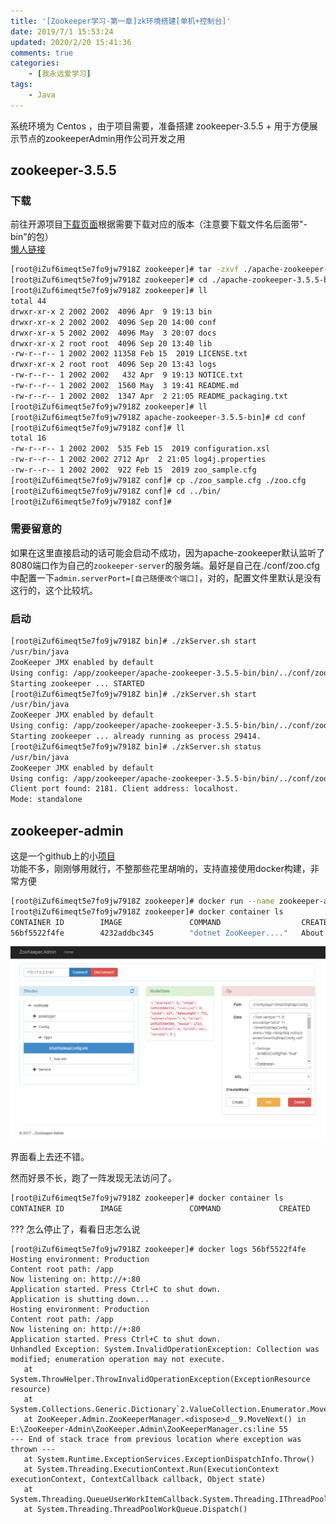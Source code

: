 ```yaml
---
title: '[Zookeeper学习-第一章]zk环境搭建[单机+控制台]'
date: 2019/7/1 15:53:24
updated: 2020/2/20 15:41:36
comments: true
categories: 
    - [我永远爱学习]
tags: 
    - Java
---
```


系统环境为 Centos ，由于项目需要，准备搭建 zookeeper-3.5.5 + 用于方便展示节点的zookeeperAdmin用作公司开发之用
<!--more-->

## zookeeper-3.5.5

### 下载

前往开源项目[下载页面](http://zookeeper.apache.org/releases.html#download)根据需要下载对应的版本（注意要下载文件名后面带"-bin"的包）<br/>
[懒人链接](https://archive.apache.org/dist/zookeeper/)

```bash
[root@iZuf6imeqt5e7fo9jw7918Z zookeeper]# tar -zxvf ./apache-zookeeper-3.5.5-bin.tar.gz
[root@iZuf6imeqt5e7fo9jw7918Z zookeeper]# cd ./apache-zookeeper-3.5.5-bin.tar.gz
[root@iZuf6imeqt5e7fo9jw7918Z zookeeper]# ll
total 44
drwxr-xr-x 2 2002 2002  4096 Apr  9 19:13 bin
drwxr-xr-x 2 2002 2002  4096 Sep 20 14:00 conf
drwxr-xr-x 5 2002 2002  4096 May  3 20:07 docs
drwxr-xr-x 2 root root  4096 Sep 20 13:40 lib
-rw-r--r-- 1 2002 2002 11358 Feb 15  2019 LICENSE.txt
drwxr-xr-x 2 root root  4096 Sep 20 13:43 logs
-rw-r--r-- 1 2002 2002   432 Apr  9 19:13 NOTICE.txt
-rw-r--r-- 1 2002 2002  1560 May  3 19:41 README.md
-rw-r--r-- 1 2002 2002  1347 Apr  2 21:05 README_packaging.txt
[root@iZuf6imeqt5e7fo9jw7918Z zookeeper]# ll
[root@iZuf6imeqt5e7fo9jw7918Z apache-zookeeper-3.5.5-bin]# cd conf
[root@iZuf6imeqt5e7fo9jw7918Z conf]# ll
total 16
-rw-r--r-- 1 2002 2002  535 Feb 15  2019 configuration.xsl
-rw-r--r-- 1 2002 2002 2712 Apr  2 21:05 log4j.properties
-rw-r--r-- 1 2002 2002  922 Feb 15  2019 zoo_sample.cfg
[root@iZuf6imeqt5e7fo9jw7918Z conf]# cp ./zoo_sample.cfg ./zoo.cfg
[root@iZuf6imeqt5e7fo9jw7918Z conf]# cd ../bin/
[root@iZuf6imeqt5e7fo9jw7918Z conf]# 

```

### 需要留意的
如果在这里直接启动的话可能会启动不成功，因为apache-zookeeper默认监听了8080端口作为自己的`zookeeper-server`的服务端。最好是自己在./conf/zoo.cfg中配置一下`admin.serverPort=[自己随便改个端口]`，对的，配置文件里默认是没有这行的，这个比较坑。

### 启动
```bash
[root@iZuf6imeqt5e7fo9jw7918Z bin]# ./zkServer.sh start
/usr/bin/java
ZooKeeper JMX enabled by default
Using config: /app/zookeeper/apache-zookeeper-3.5.5-bin/bin/../conf/zoo.cfg
Starting zookeeper ... STARTED
[root@iZuf6imeqt5e7fo9jw7918Z bin]# ./zkServer.sh start
/usr/bin/java
ZooKeeper JMX enabled by default
Using config: /app/zookeeper/apache-zookeeper-3.5.5-bin/bin/../conf/zoo.cfg
Starting zookeeper ... already running as process 29414.
[root@iZuf6imeqt5e7fo9jw7918Z bin]# ./zkServer.sh status
/usr/bin/java
ZooKeeper JMX enabled by default
Using config: /app/zookeeper/apache-zookeeper-3.5.5-bin/bin/../conf/zoo.cfg
Client port found: 2181. Client address: localhost.
Mode: standalone
```



##  zookeeper-admin
这是一个github上的小[项目](https://github.com/Ahoo-Wang/ZooKeeper-Admin)<br/>
功能不多，刚刚够用就行，不整那些花里胡哨的，支持直接使用docker构建，非常方便

```bash
[root@iZuf6imeqt5e7fo9jw7918Z zookeeper]# docker run --name zookeeper-admin -p 80:2182 docker.io/ahoowang/zookeeper.admin
[root@iZuf6imeqt5e7fo9jw7918Z zookeeper]# docker container ls
CONTAINER ID        IMAGE               COMMAND                  CREATED             STATUS              PORTS                  NAMES
56bf5522f4fe        4232addbc345        "dotnet ZooKeeper...."   About an hour ago   Up 2 minutes        0.0.0.0:2182-&gt;80/tcp   zookeeper-admin

```
![zookeeper-admin](/source/images/posts/[Zookeeper学习-第一章]zk环境搭建[单机+控制台]/zookeeper-config.png)

界面看上去还不错。

然而好景不长，跑了一阵发现无法访问了。
```bash
[root@iZuf6imeqt5e7fo9jw7918Z zookeeper]# docker container ls
CONTAINER ID        IMAGE               COMMAND             CREATED             STATUS              PORTS               NAMES
```
??? 怎么停止了，看看日志怎么说
```
[root@iZuf6imeqt5e7fo9jw7918Z zookeeper]# docker logs 56bf5522f4fe
Hosting environment: Production
Content root path: /app
Now listening on: http://+:80
Application started. Press Ctrl+C to shut down.
Application is shutting down...
Hosting environment: Production
Content root path: /app
Now listening on: http://+:80
Application started. Press Ctrl+C to shut down.
Unhandled Exception: System.InvalidOperationException: Collection was modified; enumeration operation may not execute.
   at System.ThrowHelper.ThrowInvalidOperationException(ExceptionResource resource)
   at System.Collections.Generic.Dictionary`2.ValueCollection.Enumerator.MoveNext()
   at ZooKeeper.Admin.ZooKeeperManager.<dispose>d__9.MoveNext() in E:\ZooKeeper-Admin\ZooKeeper.Admin\ZooKeeperManager.cs:line 55
--- End of stack trace from previous location where exception was thrown ---
   at System.Runtime.ExceptionServices.ExceptionDispatchInfo.Throw()
   at System.Threading.ExecutionContext.Run(ExecutionContext executionContext, ContextCallback callback, Object state)
   at System.Threading.QueueUserWorkItemCallback.System.Threading.IThreadPoolWorkItem.ExecuteWorkItem()
   at System.Threading.ThreadPoolWorkQueue.Dispatch()

```



